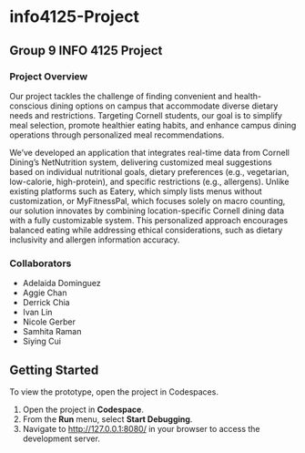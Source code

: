# info4125-Project
## Group 9 INFO 4125 Project

### Project Overview

Our project tackles the challenge of finding convenient and health-conscious dining options on campus that accommodate diverse dietary needs and restrictions. Targeting Cornell students, our goal is to simplify meal selection, promote healthier eating habits, and enhance campus dining operations through personalized meal recommendations.

We’ve developed an application that integrates real-time data from Cornell Dining’s NetNutrition system, delivering customized meal suggestions based on individual nutritional goals, dietary preferences (e.g., vegetarian, low-calorie, high-protein), and specific restrictions (e.g., allergens). Unlike existing platforms such as Eatery, which simply lists menus without customization, or MyFitnessPal, which focuses solely on macro counting, our solution innovates by combining location-specific Cornell dining data with a fully customizable system. This personalized approach encourages balanced eating while addressing ethical considerations, such as dietary inclusivity and allergen information accuracy.

### Collaborators

- Adelaida Dominguez
- Aggie Chan
- Derrick Chia
- Ivan Lin
- Nicole Gerber
- Samhita Raman
- Siying Cui

## Getting Started

To view the prototype, open the project in Codespaces.

1. Open the project in **Codespace**.
2. From the **Run** menu, select **Start Debugging**.
3. Navigate to <http://127.0.0.1:8080/> in your browser to access the development server.
